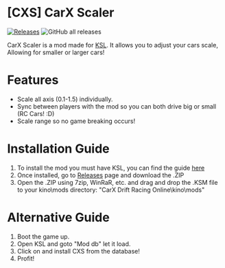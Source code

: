 # [CXS] CarX Scaler
[![Releases](https://img.shields.io/github/v/release/Sad-Csharp/CXS?include_prereleases&label=DOWNLOAD&style=for-the-badge)](https://github.com/Sad-Csharp/CXS/releases)
![GitHub all releases](https://img.shields.io/github/downloads/Sad-Csharp/CXS/total?label=TOTAL%20DOWNLOADS&style=for-the-badge)

CarX Scaler is a mod made for [KSL](https://github.com/trbflxr/ksl). It allows you to adjust your cars scale, Allowing for smaller or larger cars!

# Features
* Scale all axis (0.1-1.5) individually.
* Sync between players with the mod so you can both drive big or small (RC Cars! :D)
* Scale range so no game breaking occurs!

# Installation Guide
1) To install the mod you must have KSL, you can find the guide [here](https://github.com/trbflxr/ksl/blob/master/doc/guide/install.md)
2) Once installed, go to [Releases](https://github.com/Sad-Csharp/CXS/releases/tag/v1.0.0) page and download the .ZIP
3) Open the .ZIP using 7zip, WinRaR, etc. and drag and drop the .KSM file to your kino\mods directory: "CarX Drift Racing Online\kino\mods"

# Alternative Guide
1) Boot the game up.
2) Open KSL and goto "Mod db" let it load.
3) Click on and install CXS from the database!
4) Profit!
